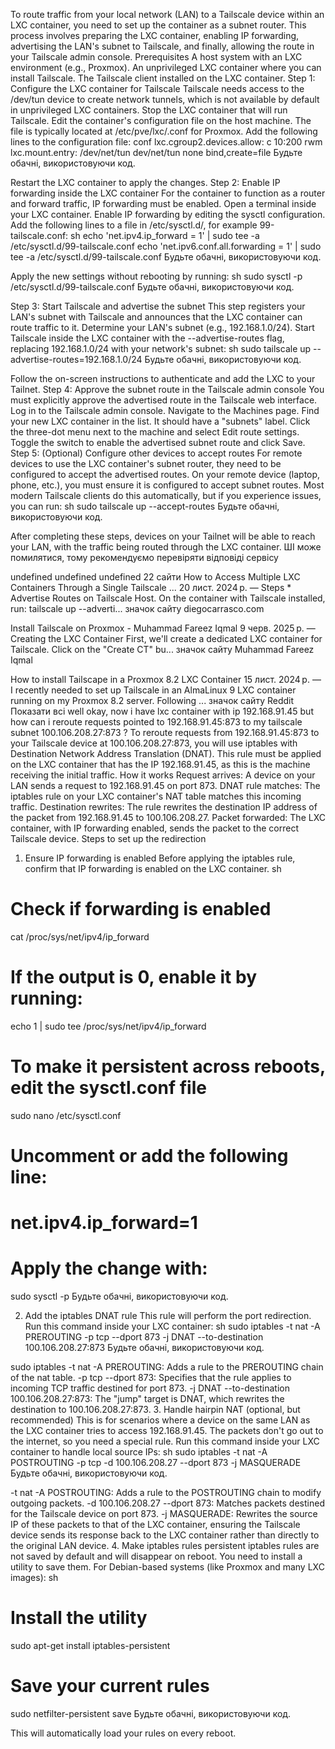 To route traffic from your local network (LAN) to a Tailscale device within an LXC container, you need to set up the container as a subnet router. This process involves preparing the LXC container, enabling IP forwarding, advertising the LAN's subnet to Tailscale, and finally, allowing the route in your Tailscale admin console. 
Prerequisites
A host system with an LXC environment (e.g., Proxmox).
An unprivileged LXC container where you can install Tailscale.
The Tailscale client installed on the LXC container. 
Step 1: Configure the LXC container for Tailscale
Tailscale needs access to the /dev/tun device to create network tunnels, which is not available by default in unprivileged LXC containers. 
Stop the LXC container that will run Tailscale.
Edit the container's configuration file on the host machine. The file is typically located at /etc/pve/lxc/<container-id>.conf for Proxmox.
Add the following lines to the configuration file:
conf
lxc.cgroup2.devices.allow: c 10:200 rwm
lxc.mount.entry: /dev/net/tun dev/net/tun none bind,create=file
Будьте обачні, використовуючи код.

Restart the LXC container to apply the changes. 
Step 2: Enable IP forwarding inside the LXC container
For the container to function as a router and forward traffic, IP forwarding must be enabled.
Open a terminal inside your LXC container.
Enable IP forwarding by editing the sysctl configuration. Add the following lines to a file in /etc/sysctl.d/, for example 99-tailscale.conf:
sh
echo 'net.ipv4.ip_forward = 1' | sudo tee -a /etc/sysctl.d/99-tailscale.conf
echo 'net.ipv6.conf.all.forwarding = 1' | sudo tee -a /etc/sysctl.d/99-tailscale.conf
Будьте обачні, використовуючи код.

Apply the new settings without rebooting by running:
sh
sudo sysctl -p /etc/sysctl.d/99-tailscale.conf
Будьте обачні, використовуючи код.

 
Step 3: Start Tailscale and advertise the subnet
This step registers your LAN's subnet with Tailscale and announces that the LXC container can route traffic to it.
Determine your LAN's subnet (e.g., 192.168.1.0/24).
Start Tailscale inside the LXC container with the --advertise-routes flag, replacing 192.168.1.0/24 with your network's subnet:
sh
sudo tailscale up --advertise-routes=192.168.1.0/24
Будьте обачні, використовуючи код.

Follow the on-screen instructions to authenticate and add the LXC to your Tailnet. 
Step 4: Approve the subnet route in the Tailscale admin console
You must explicitly approve the advertised route in the Tailscale web interface.
Log in to the Tailscale admin console.
Navigate to the Machines page.
Find your new LXC container in the list. It should have a "subnets" label.
Click the three-dot menu next to the machine and select Edit route settings.
Toggle the switch to enable the advertised subnet route and click Save. 
Step 5: (Optional) Configure other devices to accept routes
For remote devices to use the LXC container's subnet router, they need to be configured to accept the advertised routes.
On your remote device (laptop, phone, etc.), you must ensure it is configured to accept subnet routes. Most modern Tailscale clients do this automatically, but if you experience issues, you can run:
sh
sudo tailscale up --accept-routes
Будьте обачні, використовуючи код.

 
After completing these steps, devices on your Tailnet will be able to reach your LAN, with the traffic being routed through the LXC container. 
ШІ може помилятися, тому рекомендуємо перевіряти відповіді сервісу




undefined
undefined
undefined
22 сайти
How to Access Multiple LXC Containers Through a Single Tailscale ...
20 лист. 2024 р. — Steps * Advertise Routes on Tailscale Host. On the container with Tailscale installed, run: tailscale up --adverti...
значок сайту
diegocarrasco.com

Install Tailscale on Proxmox - Muhammad Fareez Iqmal
9 черв. 2025 р. — Creating the LXC Container First, we'll create a dedicated LXC container for Tailscale. Click on the "Create CT" bu...
значок сайту
Muhammad Fareez Iqmal

How to install Tailscape in a Proxmox 8.2 LXC Container
15 лист. 2024 р. — I recently needed to set up Tailscale in an AlmaLinux 9 LXC container running on my Proxmox 8.2 server. Following ...
значок сайту
Reddit
Показати всі
well okay, now i have lxc container with ip 192.168.91.45 but how can i reroute requests pointed to 192.168.91.45:873 to my tailscale subnet 100.106.208.27:873 ?
To reroute requests from 192.168.91.45:873 to your Tailscale device at 100.106.208.27:873, you will use iptables with Destination Network Address Translation (DNAT). This rule must be applied on the LXC container that has the IP 192.168.91.45, as this is the machine receiving the initial traffic. 
How it works
Request arrives: A device on your LAN sends a request to 192.168.91.45 on port 873.
DNAT rule matches: The iptables rule on your LXC container's NAT table matches this incoming traffic.
Destination rewrites: The rule rewrites the destination IP address of the packet from 192.168.91.45 to 100.106.208.27.
Packet forwarded: The LXC container, with IP forwarding enabled, sends the packet to the correct Tailscale device. 
Steps to set up the redirection
1. Ensure IP forwarding is enabled
Before applying the iptables rule, confirm that IP forwarding is enabled on the LXC container.
sh
# Check if forwarding is enabled
cat /proc/sys/net/ipv4/ip_forward

# If the output is 0, enable it by running:
echo 1 | sudo tee /proc/sys/net/ipv4/ip_forward

# To make it persistent across reboots, edit the sysctl.conf file
sudo nano /etc/sysctl.conf
# Uncomment or add the following line:
# net.ipv4.ip_forward=1
# Apply the change with:
sudo sysctl -p
Будьте обачні, використовуючи код.

2. Add the iptables DNAT rule
This rule will perform the port redirection. Run this command inside your LXC container: 
sh
sudo iptables -t nat -A PREROUTING -p tcp --dport 873 -j DNAT --to-destination 100.106.208.27:873
Будьте обачні, використовуючи код.

sudo iptables -t nat -A PREROUTING: Adds a rule to the PREROUTING chain of the nat table.
-p tcp --dport 873: Specifies that the rule applies to incoming TCP traffic destined for port 873.
-j DNAT --to-destination 100.106.208.27:873: The "jump" target is DNAT, which rewrites the destination to 100.106.208.27:873. 
3. Handle hairpin NAT (optional, but recommended)
This is for scenarios where a device on the same LAN as the LXC container tries to access 192.168.91.45. The packets don't go out to the internet, so you need a special rule.
Run this command inside your LXC container to handle local source IPs: 
sh
sudo iptables -t nat -A POSTROUTING -p tcp -d 100.106.208.27 --dport 873 -j MASQUERADE
Будьте обачні, використовуючи код.

-t nat -A POSTROUTING: Adds a rule to the POSTROUTING chain to modify outgoing packets.
-d 100.106.208.27 --dport 873: Matches packets destined for the Tailscale device on port 873.
-j MASQUERADE: Rewrites the source IP of these packets to that of the LXC container, ensuring the Tailscale device sends its response back to the LXC container rather than directly to the original LAN device. 
4. Make iptables rules persistent
iptables rules are not saved by default and will disappear on reboot. You need to install a utility to save them. 
For Debian-based systems (like Proxmox and many LXC images):
sh
# Install the utility
sudo apt-get install iptables-persistent

# Save your current rules
sudo netfilter-persistent save
Будьте обачні, використовуючи код.

This will automatically load your rules on every reboot.